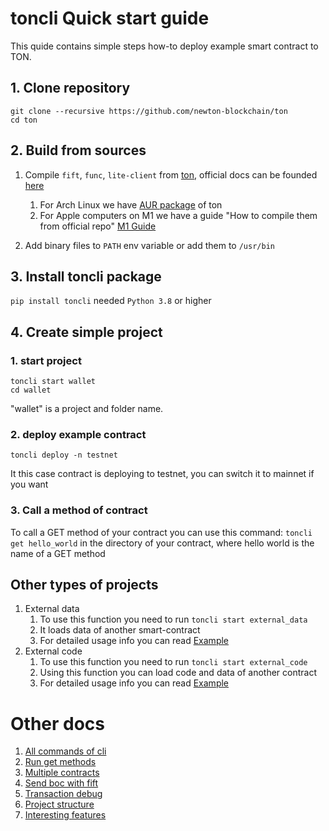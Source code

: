 # toncli Quick start guide

This quide contains simple steps how-to deploy example smart contract to TON.

## 1. Clone repository

```
git clone --recursive https://github.com/newton-blockchain/ton
cd ton
```

## 2. Build from sources

1. Compile `fift`, `func`, `lite-client` from [ton](https://github.com/newton-blockchain/ton), official docs can be
   founded [here](https://ton.org/docs/#/howto/getting-started)
    1. For Arch Linux we have [AUR package](https://aur.archlinux.org/packages/ton-git/) of ton
    2. For Apple computers on M1 we have a guide "How to compile them from official
       repo" [M1 Guide](./docs/apple_m1_compile_fix.md)

2. Add binary files to `PATH` env variable or add them to `/usr/bin`

## 3. Install toncli package

`pip install toncli` needed `Python 3.8` or higher

## 4. Create simple project

### 1. start project

```
toncli start wallet
cd wallet
```

"wallet" is a project and folder name.

### 2. deploy example contract

```
toncli deploy -n testnet
```

It this case contract is deploying to testnet, you can switch it to mainnet if you want

### 3. Call a method of contract

To call a GET method of your contract you can use this command:
`toncli get hello_world` in the directory of your contract, where hello world is the name of a GET method

## Other types of projects
1. External data
    1. To use this function you need to run `toncli start external_data`
    2. It loads data of another smart-contract
    3. For detailed usage info you can read [Example](/src/toncli/projects/external_data/README.md)
2. External code
    1. To use this function you need to run `toncli start external_code`
    2. Using this function you can load code and data of another contract
    3. For detailed usage info you can read [Example](/src/toncli/projects/external_code/README.md)

# Other docs

1. [All commands of cli](/docs/advanced/commands.md)
2. [Run get methods](/docs/advanced/get_methods.md)
3. [Multiple contracts](/docs/advanced/multiple_contracts.md)
4. [Send boc with fift](/docs/advanced/send_boc_with_fift.md)
5. [Transaction debug](/docs/advanced/transaction_debug.md)
6. [Project structure](/docs/advanced/project_structure.md)
7. [Interesting features](/docs/advanced/intresting_features.md)